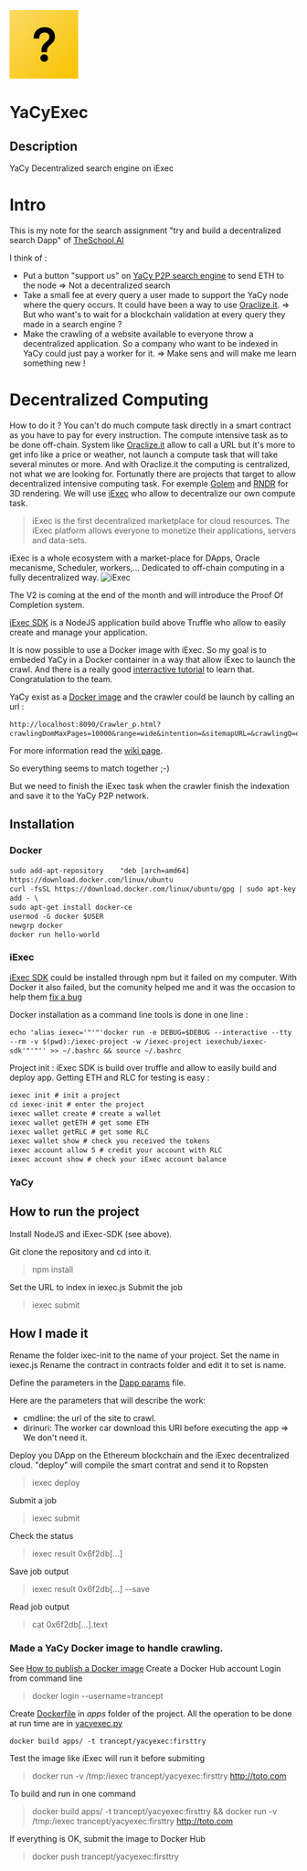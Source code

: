 ![dapp logo](./logo.png)
# YaCyExec
## Description
YaCy Decentralized search engine on iExec

# Intro
This is my note for the search assignment "try and build a decentralized search Dapp" of [TheSchool.AI](https://www.theschool.ai)

I think of :
- Put a button "support us" on [YaCy P2P search engine](https://yacy.net/) to send ETH to the node => Not a decentralized search
- Take a small fee at every query a user made to support the YaCy node where the query occurs. It could have been a way to use [Oraclize.it](http://www.oraclize.it/). => But who want's to wait for a blockchain validation at every query they made in a search engine ?
- Make the crawling of a website available to everyone throw a decentralized application. So a company who want to be indexed in YaCy could just pay a worker for it. => Make sens and will make me learn something new !

# Decentralized Computing

How to do it ?
You can't do much compute task directly in a smart contract as you have to pay for every instruction. The compute intensive task as to be done off-chain. System like [Oraclize.it](http://www.oraclize.it/) allow to call a URL but it's more to get info like a price or weather, not launch a compute task that will take several minutes or more. And with Oraclize.it the computing is centralized, not what we are looking for.
Fortunatly there are projects that target to allow decentralized intensive computing task. For exemple [Golem](https://golem.network/) and [RNDR](https://rendertoken.com/) for 3D rendering. We will use [iExec](https://iex.ec/) who allow to decentralize our own compute task.

> iExec is the first decentralized marketplace for cloud resources. The iExec platform allows everyone to monetize their applications, servers and data-sets.

iExec is a whole ecosystem with a market-place for DApps, Oracle mecanisme, Scheduler, workers,... Dedicated to off-chain computing in a fully decentralized way.
![iExec](https://iex.ec/app/uploads/2017/08/decentralized-cloud-infographic@3x-1.png)

The V2 is coming at the end of the month and will introduce the Proof Of Completion system.

[iExec SDK](https://github.com/iExecBlockchainComputing/iexec-sdk) is a NodeJS application build above Truffle who allow to easily create and manage your application.

It is now possible to use a Docker image with iExec. So my goal is to embeded YaCy in a Docker container in a way that allow iExec to launch the crawl.
And there is a really good [interractive tutorial](https://www.katacoda.com/sulliwane/scenarios/ffmpeg) to learn that. Congratulation to the team.

YaCy exist as a [Docker image](https://hub.docker.com/r/luccioman/yacy/) and the crawler could be launch by calling an url :
```
http://localhost:8090/Crawler_p.html?crawlingDomMaxPages=10000&range=wide&intention=&sitemapURL=&crawlingQ=on&crawlingMode=url&crawlingURL=http://WEBSITE_TO_CRAWL.net/&crawlingFile=&mustnotmatch=&crawlingFile%24file=&crawlingstart=Neuen%20Crawl%20starten&mustmatch=.*&createBookmark=on&bookmarkFolder=/crawlStart&xsstopw=on&indexMedia=on&crawlingIfOlderUnit=hour&cachePolicy=iffresh&indexText=on&crawlingIfOlderCheck=on&bookmarkTitle=&crawlingDomFilterDepth=1&crawlingDomFilterCheck=on&crawlingIfOlderNumber=1&crawlingDepth=4
```
For more information read the [wiki page](http://www.yacy-websearch.net/wiki/index.php/Dev:APICrawler).

So everything seems to match together ;-)

But we need to finish the iExec task when the crawler finish the indexation and save it to the YaCy P2P network.


## Installation

### Docker

```
sudo add-apt-repository    "deb [arch=amd64] https://download.docker.com/linux/ubuntu
curl -fsSL https://download.docker.com/linux/ubuntu/gpg | sudo apt-key add - \
sudo apt-get install docker-ce
usermod -G docker $USER
newgrp docker
docker run hello-world
```

### iExec

[iExec SDK](https://github.com/iExecBlockchainComputing/iexec-sdk) could be installed through npm but it failed on my computer.
With Docker it also failed, but the comunity helped me and it was the occasion to help them [fix a bug](https://github.com/iExecBlockchainComputing/iexec-sdk/pull/37)

Docker installation as a command line tools is done in one line :
```
echo 'alias iexec='"'"'docker run -e DEBUG=$DEBUG --interactive --tty --rm -v $(pwd):/iexec-project -w /iexec-project iexechub/iexec-sdk'"'"'' >> ~/.bashrc && source ~/.bashrc

```

Project init :
iExec SDK is build over truffle and allow to easily build and deploy app. Getting ETH and RLC for testing is easy :
```
iexec init # init a project
cd iexec-init # enter the project
iexec wallet create # create a wallet
iexec wallet getETH # get some ETH
iexec wallet getRLC # get some RLC
iexec wallet show # check you received the tokens
iexec account allow 5 # credit your account with RLC
iexec account show # check your iExec account balance
```

### YaCy

## How to run the project

Install NodeJS and iExec-SDK (see above).

Git clone the repository and cd into it.
> npm install

Set the URL to index in iexec.js
Submit the job
> iexec submit

## How I made it

Rename the folder ixec-init to the name of your project.
Set the name in iexec.js
Rename the contract in contracts folder and edit it to set is name.

Define the parameters in the [Dapp params](./iexec.js) file.

Here are the parameters that will describe the work:
- cmdline: the url of the site to crawl.
- dirinuri: The worker car download this URI before executing the app => We don't need it.

Deploy you DApp on the Ethereum blockchain and the iExec decentralized cloud.
"deploy" will compile the smart contrat and send it to Ropsten
> iexec deploy

Submit a job
> iexec submit

Check the status
> iexec result 0x6f2db[...]

Save job output
> iexec result 0x6f2db[...] --save

Read job output
> cat 0x6f2db[...].text


### Made a YaCy Docker image to handle crawling.

See [How to publish a Docker image](https://ropenscilabs.github.io/r-docker-tutorial/04-Dockerhub.html)
Create a Docker Hub account
Login from command line
> docker login --username=trancept

Create [Dockerfile](apps/Dockerfile) in _apps_ folder of the project.
All the operation to be done at run time are in  [yacyexec.py](apps/yacyexec.py)
```
docker build apps/ -t trancept/yacyexec:firsttry
```
Test the image like iExec will run it before submiting
> docker run -v /tmp:/iexec trancept/yacyexec:firsttry http://toto.com

To build and run in one command
> docker build apps/ -t trancept/yacyexec:firsttry && docker run -v /tmp:/iexec trancept/yacyexec:firsttry http://toto.com

If everything is OK, submit the image to Docker Hub
> docker push trancept/yacyexec:firsttry
